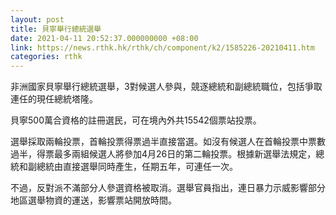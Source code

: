 ```yaml
---
layout: post
title: 貝寧舉行總統選舉
date: 2021-04-11 20:52:37.000000000 +08:00
link: https://news.rthk.hk/rthk/ch/component/k2/1585226-20210411.htm
categories: rthk
---
```


非洲國家貝寧舉行總統選舉，3對候選人參與，競逐總統和副總統職位，包括爭取連任的現任總統塔隆。

貝寧500萬合資格的註冊選民，可在境內外共15542個票站投票。

選舉採取兩輪投票，首輪投票得票過半直接當選。如沒有候選人在首輪投票中票數過半，得票最多兩組候選人將參加4月26日的第二輪投票。根據新選舉法規定，總統和副總統由直接選舉同時產生，任期五年，可連任一次。

不過，反對派不滿部分人參選資格被取消。選舉官員指出，連日暴力示威影響部分地區選舉物資的運送，影響票站開放時間。　
